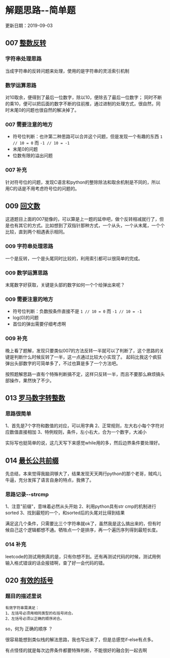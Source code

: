 # 解题思路--简单题

更新日期：2019-09-03

## 007 [整数反转](https://leetcode-cn.com/problems/reverse-integer/)

### 字符串处理思路

当成字符串的反转问题来处理，使用的是字符串的灵活索引机制

### 数学运算思路

对10取余，便得到了最后一位数字，除以10，便除去了最后一位数字；
同时不断的乘10，便可以把后面的数字不断的往前推，通过进制的处理方式，很自然，同时末尾0的问题也很自然的解决掉了。

### 007 需要注意的地方

* 符号位判断：也许第二种思路可以合并这个问题，但是发现一个有趣的东西 `1 // 10 = 0` 而 `-1 // 10 = -1`
* 末尾0的问题
* 位数有限的溢出问题

### 007 补充

针对符号位的问题，发现C语言和python的整除除法和取余机制是不同的，所以用C的话是不用考虑符号位的问题的。

## 009 [回文数](https://leetcode-cn.com/problems/palindrome-number/)

这道题目上面的007挺像的，可以算是上一题的延申吧，做个反转相减就行了，但是也有其它的方式。比如想到了双指针那种方式，一个从头，一个从末尾，一个个比较，直到两个相遇表示相同。

### 009 字符串处理思路

一个是反转，一个是头尾同时比较的，利用索引都可以很简单的完成。

### 009 数学运算思路

末尾数字好获取，关键是头部的数字如何一个个给弹出来呢？

### 009 需要注意的地方

* 符号位判断：负数按条件直接不是 `1 // 10 = 0` 而 `-1 // 10 = -1`
* log(0)的问题
* 首位的弹出需要仔细考虑啊

### 009 补充

晚上看了题解，发现只要类似007的方法反转一半就可以了判断了，这个思路的关键是判断什么时候反转了一半，这一点通过比较大小实现了。
起码比我这个疯狂弹出头部数字的可简单多了，不过也算是多了一个方法吧。

按照题解思路一直有个特殊判断搞不定，这样只反转一半，而且不要那么麻烦搞头部操作，果然快了不少。

## 013 [罗马数字转整数](https://leetcode-cn.com/problems/roman-to-integer/)

### 思路很简单

1、首先是7个字符和数值的对应，可以用字典
2、正常规则，左大右小每个字符对应数值直接相加
3、特例规则，条件，左小右大，合为一个数字，大减小

实际写也挺简单的说，这几天写下来感觉while用的多，然后边界条件要处理好。

## 014 [最长公共前缀](https://leetcode-cn.com/problems/longest-common-prefix/)

先总结，本来觉得我脑洞够大了，结果发现天天两行python的那个老哥，贼鸡儿牛逼，充分发挥了语言自身的特点，我佛了。

### 思路记录--strcmp

1、注意"前缀"，意味着必然从头开始
2、利用python具有str cmp的机制进行sorted
3、找到最短的一个，和sorted后的头尾对比得到结果

满足这几个条件，只需要比三个字符串就ok了，虽然我是这么搞出来的，但有时候自己这个逻辑都想不通。牺牲点一个是排序，再一个遍历序列得到最短长度。

### 014 补充

leetcode的测试用例真的是，只有你想不到。还有再测试代码的时候，测试用例输入格式错误的话会报错啊，查了好一会代码的错。

## 020 [有效的括号](https://leetcode-cn.com/problems/valid-parentheses/submissions/)

### 题目的描述里说

    有效字符串需满足：
    1、左括号必须用相同类型的右括号闭合。
    2、左括号必须以正确的顺序闭合。

so，何为 正确的顺序 ？

很容易能想到类似栈的解法思路，我也写出来了，但是总感觉if-else有点多。

有点怪怪的就是每次边界条件都要特殊判断，不能很好的融合到一起去啊
